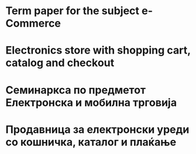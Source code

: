 # Term paper for the subject e-Commerce
# Electronics store with shopping cart, catalog and checkout

# Семинаркса по предметот Електронска и мобилна трговија
# Продавница за електронски уреди со кошничка, каталог и плаќање

